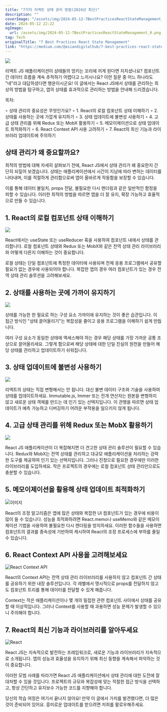```yaml
---
title: "7가지 리액트 상태 관리 방법(2024년 최신)"
description: ""
coverImage: "/assets/img/2024-05-12-7BestPracticesReactStateManagement_0.png"
date: 2024-05-12 22:22
ogImage:
  url: /assets/img/2024-05-12-7BestPracticesReactStateManagement_0.png
tag: Tech
originalTitle: "7 Best Practices React State Management"
link: "https://medium.com/@asiandigitalhub/7-best-practices-react-state-management-1dd1ce4eaa15"
---
```


<img src="/assets/img/2024-05-12-7BestPracticesReactStateManagement_0.png" />

리액트 JS 애플리케이션이 상태들의 엉키는 꼬리에 끼게 된다면 지치셨나요? 컴포넌트 간 데이터 흐름을 계속 추적하기 어렵다고 느끼시나요? 이런 질문 중 어느 하나라도 "네"라고 대답하셨다면 행운이시군요! 이 글에서는 React JS에서 상태를 관리하는 최상의 방법을 탐구하고, 앱의 상태를 효과적으로 관리하는 방법을 안내해 드리겠습니다.

목차:

∘ 상태 관리의 중요성은 무엇인가요?
∘ 1. React의 로컬 컴포넌트 상태 이해하기
∘ 2. 상태를 사용하는 곳에 가깝게 유지하기
∘ 3. 상태 업데이트에 불변성 사용하기
∘ 4. 고급 상태 관리를 위해 Redux 또는 MobX 활용하기
∘ 5. 메모이제이션으로 상태 업데이트 최적화하기
∘ 6. React Context API 사용 고려하기
∘ 7. React의 최신 기능과 라이브러리 업데이트에 주의하기

## 상태 관리가 왜 중요할까요?

최적의 방법에 대해 자세히 살펴보기 전에, React JS에서 상태 관리가 왜 중요한지 간단히 되짚어 보겠습니다. 상태는 애플리케이션에서 시간이 지남에 따라 변하는 데이터를 나타내며, 이를 적절하게 관리함으로써 앱이 올바르게 작동함을 보장할 수 있습니다.

이를 통해 데이터 불일치, props 전달, 불필요한 다시 렌더링과 같은 일반적인 함정을 피할 수 있습니다. 이러한 최적의 방법을 따르면 앱을 더 잘 유지, 확장 가능하고 효율적으로 만들 수 있습니다.

## 1. React의 로컬 컴포넌트 상태 이해하기

<img src="/assets/img/2024-05-12-7BestPracticesReactStateManagement_1.png" />

React에서는 useState 또는 useReducer 훅을 사용하여 컴포넌트 내에서 상태를 관리합니다. 로컬 컴포넌트 상태와 Redux 또는 MobX와 같은 전역 상태 관리 라이브러리와 어떻게 다른지 이해하는 것이 중요합니다.

로컬 상태는 단일 컴포넌트에 특정한 데이터에 사용되며 전체 응용 프로그램에서 공유할 필요가 없는 경우에 사용되어야 합니다. 복잡한 앱의 경우 여러 컴포넌트가 있는 경우 전역 상태 관리 솔루션을 고려해보세요.

## 2. 상태를 사용하는 곳에 가까이 유지하기

<img src="/assets/img/2024-05-12-7BestPracticesReactStateManagement_2.png" />

상태를 가능한 한 필요로 하는 구성 요소 가까이에 유지하는 것이 좋은 습관입니다. 이 접근 방식인 "상태 끌어올리기"는 복잡성을 줄이고 응용 프로그램을 이해하기 쉽게 만듭니다.

여러 구성 요소가 동일한 상태에 액세스해야 하는 경우 해당 상태를 가장 가까운 공통 조상으로 끌어올리세요. 그렇게 함으로써 해당 상태에 대한 단일 진실의 원천을 만들어 해당 상태를 관리하고 업데이트하기 쉬워집니다.

## 3. 상태 업데이트에 불변성 사용하기

<img src="/assets/img/2024-05-12-7BestPracticesReactStateManagement_3.png" />

리액트의 상태는 직접 변형해서는 안 됩니다. 대신 불변 데이터 구조와 기술을 사용하여 상태를 업데이트하세요. Immutable.js, Immer 또는 전개 연산자는 원본을 변형하지 않고 새로운 상태 객체를 만드는 데 인기 있는 선택지입니다. 이 관행을 따르면 상태 업데이트가 예측 가능하고 디버깅하기 어려운 부작용을 일으키지 않게 됩니다.

## 4. 고급 상태 관리를 위해 Redux 또는 MobX 활용하기

<img src="https://miro.medium.com/v2/resize:fit:1400/1*jxPIxkKoyu-eN0Zr55zIMA.gif" />

React JS 애플리케이션이 더 복잡해지면 더 견고한 상태 관리 솔루션이 필요할 수 있습니다. Redux와 MobX는 전역 상태를 관리하고 대규모 애플리케이션을 처리하는 강력한 도구를 제공하여 인기 있는 선택지입니다. 그러나 진정으로 필요한 경우에만 이러한 라이브러리를 도입하세요. 작은 프로젝트의 경우에는 로컬 컴포넌트 상태 관리만으로도 충분할 수 있습니다.

## 5. 메모이제이션을 활용해 상태 업데이트 최적화하기

![이미지](/assets/img/2024-05-12-7BestPracticesReactStateManagement_4.png)

React의 조정 알고리즘은 앱에 많은 상태와 복잡한 UI 컴포넌트가 있는 경우에 비용이 많이 들 수 있습니다. 성능을 최적화하려면 React.memo나 useMemo와 같은 메모이제이션 기법을 사용하여 불필요한 다시 렌더링을 방지하세요. 이러한 함수들을 사용하면 컴포넌트의 결과를 종속성에 기반하여 캐시하여 React의 조정 프로세스에 부하를 줄일 수 있습니다.

## 6. React Context API 사용을 고려해보세요

![React Context API](/assets/img/2024-05-12-7BestPracticesReactStateManagement_5.png)

React의 Context API는 전역 상태 관리 라이브러리를 사용하지 않고 컴포넌트 간 상태를 공유하기 위한 내장 솔루션입니다. 각 레벨에서 명시적으로 props를 전달하지 않고도 컴포넌트 트리를 통해 데이터를 전달할 수 있게 해줍니다.

Context는 작은 애플리케이션이나 몇 개의 밀접한 관련 컴포넌트 사이에서 상태를 공유할 때 이상적입니다. 그러나 Context를 사용할 때 과용하면 성능 문제가 발생할 수 있으니 주의해야 합니다.

## 7. React의 최신 기능과 라이브러리를 알아두세요

![React](/assets/img/2024-05-12-7BestPracticesReactStateManagement_6.png)

React JS는 지속적으로 발전하는 프레임워크로, 새로운 기능과 라이브러리가 지속적으로 소개됩니다. 앱의 성능과 효율성을 유지하기 위해 최신 동향을 계속해서 파악하는 것이 중요합니다.

이러한 모범 사례를 따라가면 React JS 애플리케이션에서 상태 관리에 대한 도전에 잘 대처할 수 있을 것입니다. 프로젝트의 규모와 복잡성에 맞는 적절한 접근 방식을 선택하고, 항상 간단하고 유지보수 가능한 코드를 지향해야 합니다.

당신의 학습 여정은 여기서 끝나지 않아요! 만약 이 글에서 가치를 발견했다면, 더 많은 것이 준비되어 있어요. 흥미로운 업데이트를 받으려면 저희를 팔로우해주세요.
